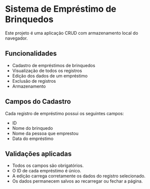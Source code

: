 # Sistema de Empréstimo de Brinquedos

Este projeto é uma aplicação CRUD com armazenamento local do navegador.

## Funcionalidades

-  Cadastro de empréstimos de brinquedos
-  Visualização de todos os registros
-  Edição dos dados de um empréstimo
-  Exclusão de registros
-  Armazenamento

##  Campos do Cadastro

Cada registro de empréstimo possui os seguintes campos:

- ID
- Nome do brinquedo
- Nome da pessoa que emprestou
- Data do empréstimo

## Validações aplicadas

- Todos os campos são obrigatórios.
- O ID de cada empréstimo é único.
- A edição carrega corretamente os dados do registro selecionado.
- Os dados permanecem salvos ao recarregar ou fechar a página.
